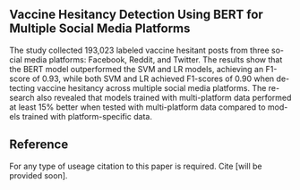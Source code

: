 ## Vaccine Hesitancy Detection Using BERT for Multiple Social Media Platforms
The study collected 193,023 labeled vaccine hesitant posts from three so-cial media platforms: Facebook, Reddit, and Twitter. The results show that the BERT model outperformed the SVM and LR models, achieving an F1-score of 0.93, while both SVM and LR achieved F1-scores of 0.90 when de-tecting vaccine hesitancy across multiple social media platforms. The re-search also revealed that models trained with multi-platform data performed at least 15% better when tested with multi-platform data compared to mod-els trained with platform-specific data.

## Reference
For any type of useage citation to this paper is required. Cite [will be provided soon].
